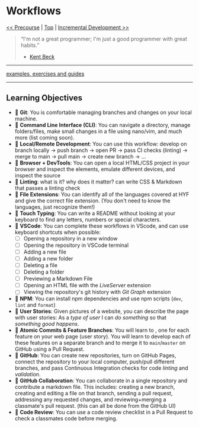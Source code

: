 # Workflows

[<< Precourse](../precourse/README.md) | [Top](../README.md) | [Incremental Development >>](../incremental-development/README.md)

> “I'm not a great programmer; I'm just a good programmer with great habits.”
>
> - [Kent Beck](https://en.wikiquote.org/wiki/Kent_Beck)

---

[examples, exercises and guides](https://github.com/HackYourFutureBelgium/workflows)

---

## Learning Objectives

- 🥚 **Git**: You is comfortable managing branches and changes on your local machine.
- 🥚 **Command Line Interface (CLI)**: You can navigate a directory, manage folders/files, make small changes in a file using nano/vim, and much more (list coming soon).
- 🥚 **Local/Remote Development**: You can use this workflow: develop on branch locally -> push branch -> open PR -> pass CI checks (linting) -> merge to main -> pull main -> create new branch -> ...
- 🥚 **Browser + DevTools**: You can open a local HTML/CSS project in your browser and inspect the elements, emulate different devices, and inspect the source
- 🥚 **Linting**: what is it? why does it matter? can write CSS & Markdown that passes a linting check
- 🥚 **File Extensions**: You can identify all of the languages covered at HYF and give the correct file extension. (You don't need to know the languages, just recognize them!)
- 🐣 **Touch Typing**: You can write a README without looking at your keyboard to find any letters, numbers or special characters.
- 🐣 **VSCode**: You can complete these workflows in VScode, and can use keyboard shortcuts when possible:
  - [ ] Opening a repository in a new window
  - [ ] Opening the repository in VSCode terminal
  - [ ] Adding a new file
  - [ ] Adding a new folder
  - [ ] Deleting a file
  - [ ] Deleting a folder
  - [ ] Previewing a Markdown File
  - [ ] Opening an HTML file with the _LiveServer_ extension
  - [ ] Viewing the repository's git history with _Git Graph_ extension
- 🐣 **NPM**: You can install npm dependencies and use npm scripts (`dev`, `lint` and `format`)
- 🐣 **User Stories**: Given pictures of a website, you can describe the page with user stories: As a _type of user_ I can _do something_ so that _something good happens_.
- 🐣 **Atomic Commits & Feature Branches**: You will learn to , one for each feature on your web page (user story). You will learn to develop each of these features on a separate branch and to merge it to `main`/`master` on GitHub using a Pull Request.
- 🐣 **GitHub**: You can create new repositories, turn on GitHub Pages, connect the repository to your local computer, push/pull different branches, and pass Continuous Integration checks for code _linting_ and _validation_.
- 🐥 **GitHub Collaboration**: You can collaborate in a single repository and contribute a markdown file. This includes: creating a new branch, creating and editing a file on that branch, sending a pull request, addressing any requested changes, and reviewing+merging a classmate's pull request. (this can all be done from the GitHub UI)
- 🐥 **Code Review**: You can use a code review checklist in a Pull Request to check a classmates code before merging.
